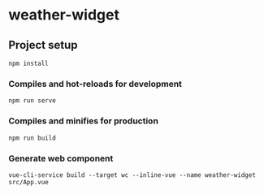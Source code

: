 # weather-widget

## Project setup
```
npm install
```

### Compiles and hot-reloads for development
```
npm run serve
```

### Compiles and minifies for production
```
npm run build
```

### Generate web component
```
vue-cli-service build --target wc --inline-vue --name weather-widget src/App.vue
```
